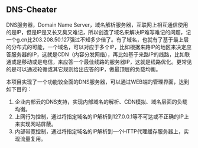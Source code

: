 ## DNS-Cheater
DNS服务器，Domain Name Server，域名解析服务器，互联网上相互通信使用的是IP，但是IP是又长又臭又难记，所以创造了域名来解决IP难写难记的问题，记一个g.cn比203.208.50.127强过不知多少倍了。有了域名，也就有了基于最上层的分布式的可能，一个域名，可以对应于多个IP，比如根据来路IP的地区来决定应答服务器的IP，这就是CDN（内容分发网络），再比如基于来路IP的线路，比如联通或是移动或是电信，来应答一个最佳线路的服务器IP，这就是线路优化。更常见的是可以通过轮循或其它规则给出应答的IP，做最顶层的负载均衡。

本项目实现了一个功能较全面的DNS服务器，可以通过WEB端的管理界面，达到如下目的：
1. 企业内部云的DNS支持，实现内部域名的解析、CDN模拟、域名层面的负载均衡。
2. 上网行为控制，通过将指定域名的IP解析到127.0.0.1等不可达或不正确的IP上来实现网站屏蔽。
3. 内部带宽控制，通过将指定域名的IP解析到一个HTTP代理缓存服务器上，实现流量复用。

